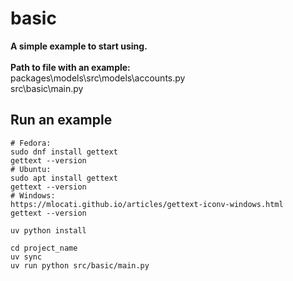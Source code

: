 # basic

**A simple example to start using.**
<br>
<br>
**Path to file with an example:**
<br>
packages\models\src\models\accounts.py
<br>
src\basic\main.py

## Run an example

```shell
# Fedora:
sudo dnf install gettext
gettext --version
# Ubuntu:
sudo apt install gettext
gettext --version
# Windows:
https://mlocati.github.io/articles/gettext-iconv-windows.html
gettext --version

uv python install

cd project_name
uv sync
uv run python src/basic/main.py
```

